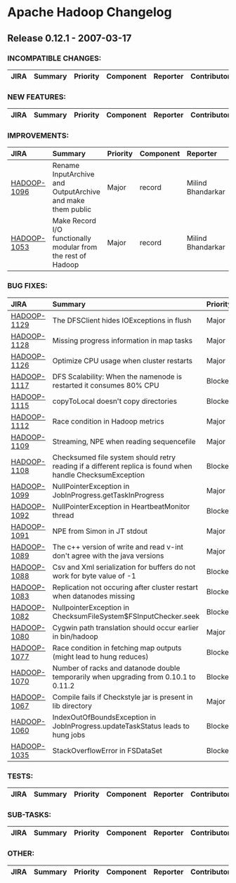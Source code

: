 
<!---
# Licensed to the Apache Software Foundation (ASF) under one
# or more contributor license agreements.  See the NOTICE file
# distributed with this work for additional information
# regarding copyright ownership.  The ASF licenses this file
# to you under the Apache License, Version 2.0 (the
# "License"); you may not use this file except in compliance
# with the License.  You may obtain a copy of the License at
#
#     http://www.apache.org/licenses/LICENSE-2.0
#
# Unless required by applicable law or agreed to in writing, software
# distributed under the License is distributed on an "AS IS" BASIS,
# WITHOUT WARRANTIES OR CONDITIONS OF ANY KIND, either express or implied.
# See the License for the specific language governing permissions and
# limitations under the License.
-->
# Apache Hadoop Changelog

## Release 0.12.1 - 2007-03-17

### INCOMPATIBLE CHANGES:

| JIRA | Summary | Priority | Component | Reporter | Contributor |
|:---- |:---- | :--- |:---- |:---- |:---- |


### NEW FEATURES:

| JIRA | Summary | Priority | Component | Reporter | Contributor |
|:---- |:---- | :--- |:---- |:---- |:---- |


### IMPROVEMENTS:

| JIRA | Summary | Priority | Component | Reporter | Contributor |
|:---- |:---- | :--- |:---- |:---- |:---- |
| [HADOOP-1096](https://issues.apache.org/jira/browse/HADOOP-1096) | Rename InputArchive and OutputArchive and make them public |  Major | record | Milind Bhandarkar | Milind Bhandarkar |
| [HADOOP-1053](https://issues.apache.org/jira/browse/HADOOP-1053) | Make Record I/O functionally modular from the rest of Hadoop |  Major | record | Milind Bhandarkar | Milind Bhandarkar |


### BUG FIXES:

| JIRA | Summary | Priority | Component | Reporter | Contributor |
|:---- |:---- | :--- |:---- |:---- |:---- |
| [HADOOP-1129](https://issues.apache.org/jira/browse/HADOOP-1129) | The DFSClient hides IOExceptions in flush |  Major | . | Owen O'Malley | Hairong Kuang |
| [HADOOP-1128](https://issues.apache.org/jira/browse/HADOOP-1128) | Missing progress information in map tasks |  Major | . | Andrzej Bialecki | Andrzej Bialecki |
| [HADOOP-1126](https://issues.apache.org/jira/browse/HADOOP-1126) | Optimize CPU usage when cluster restarts |  Major | . | dhruba borthakur | Hairong Kuang |
| [HADOOP-1117](https://issues.apache.org/jira/browse/HADOOP-1117) | DFS Scalability: When the namenode is restarted it consumes 80% CPU |  Blocker | . | dhruba borthakur | dhruba borthakur |
| [HADOOP-1115](https://issues.apache.org/jira/browse/HADOOP-1115) | copyToLocal doesn't copy directories |  Blocker | . | Nigel Daley |  |
| [HADOOP-1112](https://issues.apache.org/jira/browse/HADOOP-1112) | Race condition in Hadoop metrics |  Major | . | David Bowen |  |
| [HADOOP-1109](https://issues.apache.org/jira/browse/HADOOP-1109) | Streaming, NPE when reading sequencefile |  Major | . | Koji Noguchi |  |
| [HADOOP-1108](https://issues.apache.org/jira/browse/HADOOP-1108) | Checksumed file system should  retry reading if a different replica is found when handle ChecksumException |  Blocker | . | dhruba borthakur | Hairong Kuang |
| [HADOOP-1099](https://issues.apache.org/jira/browse/HADOOP-1099) | NullPointerException in JobInProgress.getTaskInProgress |  Major | . | Nigel Daley | Gautam Kowshik |
| [HADOOP-1092](https://issues.apache.org/jira/browse/HADOOP-1092) | NullPointerException in HeartbeatMonitor thread |  Blocker | . | Nigel Daley | Hairong Kuang |
| [HADOOP-1091](https://issues.apache.org/jira/browse/HADOOP-1091) |   NPE from Simon in JT stdout |  Major | . | David Bowen | David Bowen |
| [HADOOP-1089](https://issues.apache.org/jira/browse/HADOOP-1089) | The c++ version of write and read v-int don't agree with the java versions |  Major | record | Owen O'Malley | Milind Bhandarkar |
| [HADOOP-1088](https://issues.apache.org/jira/browse/HADOOP-1088) | Csv and Xml serialization for buffers do not work for byte value of -1 |  Blocker | record | Milind Bhandarkar | Milind Bhandarkar |
| [HADOOP-1083](https://issues.apache.org/jira/browse/HADOOP-1083) | Replication not occuring after cluster restart when datanodes missing |  Blocker | . | Nigel Daley | Hairong Kuang |
| [HADOOP-1082](https://issues.apache.org/jira/browse/HADOOP-1082) | NullpointerException in ChecksumFileSystem$FSInputChecker.seek |  Blocker | . | Hairong Kuang | Hairong Kuang |
| [HADOOP-1080](https://issues.apache.org/jira/browse/HADOOP-1080) | Cygwin path translation should occur earlier in bin/hadoop |  Major | scripts | Andrzej Bialecki |  |
| [HADOOP-1077](https://issues.apache.org/jira/browse/HADOOP-1077) | Race condition in fetching map outputs (might lead to hung reduces) |  Blocker | . | Devaraj Das | Devaraj Das |
| [HADOOP-1070](https://issues.apache.org/jira/browse/HADOOP-1070) | Number of racks and datanode double temporarily when upgrading from 0.10.1 to 0.11.2 |  Blocker | . | Nigel Daley | Konstantin Shvachko |
| [HADOOP-1067](https://issues.apache.org/jira/browse/HADOOP-1067) | Compile fails if Checkstyle jar is present in lib directory |  Major | build | Tom White | Tom White |
| [HADOOP-1060](https://issues.apache.org/jira/browse/HADOOP-1060) | IndexOutOfBoundsException in JobInProgress.updateTaskStatus leads to hung jobs |  Blocker | . | Arun C Murthy | Arun C Murthy |
| [HADOOP-1035](https://issues.apache.org/jira/browse/HADOOP-1035) | StackOverflowError in FSDataSet |  Blocker | . | Philippe Gassmann | Raghu Angadi |


### TESTS:

| JIRA | Summary | Priority | Component | Reporter | Contributor |
|:---- |:---- | :--- |:---- |:---- |:---- |


### SUB-TASKS:

| JIRA | Summary | Priority | Component | Reporter | Contributor |
|:---- |:---- | :--- |:---- |:---- |:---- |


### OTHER:

| JIRA | Summary | Priority | Component | Reporter | Contributor |
|:---- |:---- | :--- |:---- |:---- |:---- |


